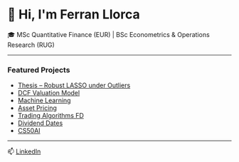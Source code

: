 # 👋 Hi, I'm Ferran Llorca

🎓 MSc Quantitative Finance (EUR) |  BSc Econometrics & Operations Research (RUG) 

---

### Featured Projects
- [Thesis – Robust LASSO under Outliers]()
- [DCF Valuation Model]()
- [Machine Learning]()
- [Asset Pricing]()
- [Trading Algorithms FD]()
- [Dividend Dates]()
- [CS50AI]()

---

📫 [LinkedIn](https://www.linkedin.com/in/ferranllorca/)
